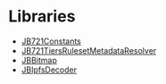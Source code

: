 

# Libraries
- [JB721Constants](JB721Constants.md)
- [JB721TiersRulesetMetadataResolver](JB721TiersRulesetMetadataResolver.md)
- [JBBitmap](JBBitmap.md)
- [JBIpfsDecoder](JBIpfsDecoder.md)
